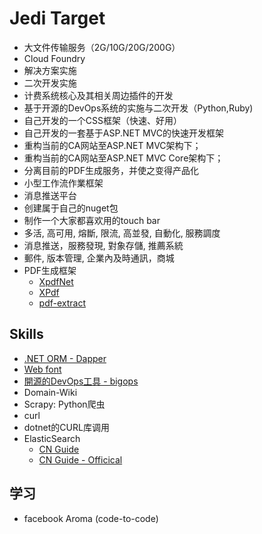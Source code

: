 # Jedi Target

* 大文件传输服务（2G/10G/20G/200G）
* Cloud Foundry
* 解决方案实施
* 二次开发实施
* 计费系统核心及其相关周边插件的开发
* 基于开源的DevOps系统的实施与二次开发（Python,Ruby)
* 自己开发的一个CSS框架（快速、好用）
* 自己开发的一套基于ASP.NET MVC的快速开发框架
* 重构当前的CA网站至ASP.NET MVC架构下；
* 重构当前的CA网站至ASP.NET MVC Core架构下；
* 分离目前的PDF生成服务，并使之变得产品化
* 小型工作流作業框架
* 消息推送平台
* 创建属于自己的nuget包
* 制作一个大家都喜欢用的touch bar
* 多活, 高可用, 熔斷, 限流, 高並發, 自動化, 服務調度
* 消息推送，服務發現, 對象存儲, 推薦系統
* 郵件, 版本管理, 企業內及時通訊，商城
* PDF生成框架
  * [XpdfNet](https://github.com/gqy117/XpdfNet)
  * [XPdf](https://github.com/fzani/xpdf)
  * [pdf-extract](https://github.com/poulfoged/pdf-extract)

## Skills

* [.NET ORM - Dapper](https://github.com/StackExchange/Dapper)
* [Web font](https://fontawesome.com/)
* [開源的DevOps工具 - bigops](http://www.bigops.com/)
* Domain-Wiki
* Scrapy: Python爬虫
* curl
* dotnet的CURL库调用
* ElasticSearch
  * [CN Guide](https://elasticsearch.apachecn.org/#/)
  * [CN Guide - Officical](https://www.elastic.co/guide/cn/elasticsearch/guide/current/index.html)

## 学习

* facebook Aroma (code-to-code)
